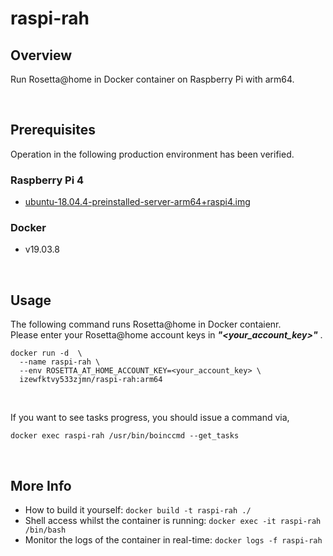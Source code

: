 # raspi-rah
## Overview
Run Rosetta@home in Docker container on Raspberry Pi with arm64.

&nbsp;



## Prerequisites
Operation in the following production environment has been verified.  

### Raspberry Pi 4
 - [ubuntu-18.04.4-preinstalled-server-arm64+raspi4.img](https://ubuntu.com/download/raspberry-pi)

### Docker
 - v19.03.8

&nbsp;



## Usage
The following command runs Rosetta@home in Docker contaienr.  
Please enter your Rosetta@home account keys in _**"\<your_account_key\>"**_ .  

```
docker run -d  \
  --name raspi-rah \
  --env ROSETTA_AT_HOME_ACCOUNT_KEY=<your_account_key> \
  izewfktvy533zjmn/raspi-rah:arm64
```

&nbsp;

If you want to see tasks progress, you should issue a command via,

```
docker exec raspi-rah /usr/bin/boinccmd --get_tasks
```

&nbsp;



## More Info
- How to build it yourself: ```docker build -t raspi-rah ./```
- Shell access whilst the container is running: ```docker exec -it raspi-rah /bin/bash```
- Monitor the logs of the container in real-time: ```docker logs -f raspi-rah```
